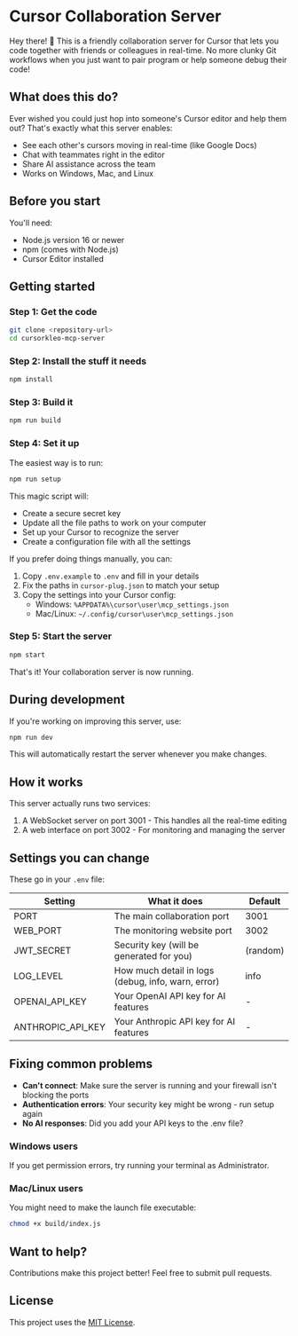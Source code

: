 # Cursor Collaboration Server

Hey there! 👋 This is a friendly collaboration server for Cursor that lets you code together with friends or colleagues in real-time. No more clunky Git workflows when you just want to pair program or help someone debug their code!

## What does this do?

Ever wished you could just hop into someone's Cursor editor and help them out? That's exactly what this server enables:

- See each other's cursors moving in real-time (like Google Docs)
- Chat with teammates right in the editor
- Share AI assistance across the team
- Works on Windows, Mac, and Linux

## Before you start

You'll need:
- Node.js version 16 or newer
- npm (comes with Node.js)
- Cursor Editor installed

## Getting started

### Step 1: Get the code

```bash
git clone <repository-url>
cd cursorkleo-mcp-server
```

### Step 2: Install the stuff it needs

```bash
npm install
```

### Step 3: Build it

```bash
npm run build
```

### Step 4: Set it up

The easiest way is to run:

```bash
npm run setup
```

This magic script will:
- Create a secure secret key
- Update all the file paths to work on your computer
- Set up your Cursor to recognize the server
- Create a configuration file with all the settings

If you prefer doing things manually, you can:
1. Copy `.env.example` to `.env` and fill in your details
2. Fix the paths in `cursor-plug.json` to match your setup
3. Copy the settings into your Cursor config:
   - Windows: `%APPDATA%\cursor\user\mcp_settings.json`
   - Mac/Linux: `~/.config/cursor\user\mcp_settings.json`

### Step 5: Start the server

```bash
npm start
```

That's it! Your collaboration server is now running.

## During development

If you're working on improving this server, use:

```bash
npm run dev
```

This will automatically restart the server whenever you make changes.

## How it works

This server actually runs two services:

1. A WebSocket server on port 3001 - This handles all the real-time editing
2. A web interface on port 3002 - For monitoring and managing the server

## Settings you can change

These go in your `.env` file:

| Setting | What it does | Default |
|---------|--------------|---------|
| PORT | The main collaboration port | 3001 |
| WEB_PORT | The monitoring website port | 3002 |
| JWT_SECRET | Security key (will be generated for you) | (random) |
| LOG_LEVEL | How much detail in logs (debug, info, warn, error) | info |
| OPENAI_API_KEY | Your OpenAI API key for AI features | - |
| ANTHROPIC_API_KEY | Your Anthropic API key for AI features | - |

## Fixing common problems

- **Can't connect**: Make sure the server is running and your firewall isn't blocking the ports
- **Authentication errors**: Your security key might be wrong - run setup again
- **No AI responses**: Did you add your API keys to the .env file?

### Windows users

If you get permission errors, try running your terminal as Administrator.

### Mac/Linux users

You might need to make the launch file executable:
```bash
chmod +x build/index.js
```

## Want to help?

Contributions make this project better! Feel free to submit pull requests.

## License

This project uses the [MIT License](LICENSE). 